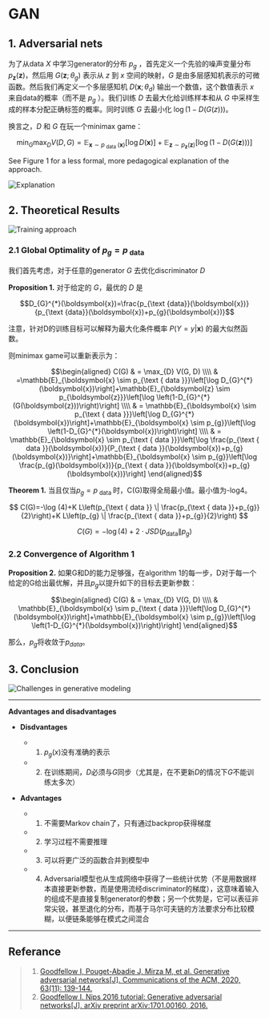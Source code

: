 # GAN


## 1. Adversarial nets

为了从data $X$ 中学习generator的分布 $p_g$ ，首先定义一个先验的噪声变量分布 $p_{\boldsymbol{z}}(\boldsymbol{z})$，然后用 $G\left(\boldsymbol{z} ; \theta_{g}\right)$ 表示从 $z$ 到 $x$ 空间的映射，$G$ 是由多层感知机表示的可微函数。然后我们再定义一个多层感知机 $D\left(\boldsymbol{x} ; \theta_{d}\right)$ 输出一个数值，这个数值表示 $x$ 来自data的概率（而不是 $p_g$ ）。我们训练 $D$ 去最大化给训练样本和从 $G$ 中采样生成的样本分配正确标签的概率。同时训练 $G$ 去最小化 $\log (1-D(G(z)))$。

换言之，$D$ 和 $G$ 在玩一个minimax game：

$$\min_{G} \max_{D} V(D, G)=\mathbb{E}_{\boldsymbol{x} \sim p_{\text { data }}(\boldsymbol{x})}[\log D(\boldsymbol{x})]+\mathbb{E}_{\boldsymbol{z} \sim p_{\boldsymbol{z}}(\boldsymbol{z})}[\log (1-D(G(\boldsymbol{z})))]$$

See Figure 1 for a less formal, more pedagogical explanation of the approach.

![Explanation](https://gitee.com/miraclefish/picgo/raw/master/notebookPic/GAN_explanation.png "Explanation")

## 2. Theoretical Results

![Training approach](https://gitee.com/miraclefish/picgo/raw/master/notebookPic/GAN_algorithm.png "Training approach")

### 2.1 Global Optimality of $p_{g}=p_{\text { data }}$

我们首先考虑，对于任意的generator $G$ 去优化discriminator $D$

**Proposition 1.**  对于给定的 $G$，最优的 $D$ 是

$$D_{G}^{*}(\boldsymbol{x})=\frac{p_{\text {data}}(\boldsymbol{x})}{p_{\text {data}}(\boldsymbol{x})+p_{g}(\boldsymbol{x})}$$

注意，针对D的训练目标可以解释为最大化条件概率 $P(Y=y | \boldsymbol{x})$ 的最大似然函数。

则minimax game可以重新表示为：

$$\begin{aligned} C(G) & = \max_{D} V(G, D) \\\\ & =\mathbb{E}_{\boldsymbol{x} \sim p_{\text { data }}}\left[\log D_{G}^{*}(\boldsymbol{x})\right]+\mathbb{E}_{\boldsymbol{z} \sim p_{\boldsymbol{z}}}\left[\log \left(1-D_{G}^{*}(G(\boldsymbol{z}))\right)\right] \\\\ & = \mathbb{E}_{\boldsymbol{x} \sim p_{\text { data }}}\left[\log D_{G}^{*}(\boldsymbol{x})\right]+\mathbb{E}_{\boldsymbol{x} \sim p_{g}}\left[\log \left(1-D_{G}^{*}(\boldsymbol{x})\right)\right] \\\\ & = \mathbb{E}_{\boldsymbol{x} \sim p_{\text { data }}}\left[\log \frac{p_{\text { data }}(\boldsymbol{x})}{P_{\text { data }}(\boldsymbol{x})+p_{g}(\boldsymbol{x})}\right]+\mathbb{E}_{\boldsymbol{x} \sim p_{g}}\left[\log \frac{p_{g}(\boldsymbol{x})}{p_{\text { data }}(\boldsymbol{x})+p_{g}(\boldsymbol{x})}\right] \end{aligned}$$

**Theorem 1.** 当且仅当$p_{g}=p_{\text { data }}$时，C(G)取得全局最小值。最小值为-log4。

$$
C(G)=-\log (4)+K L\left(p_{\text { data }} \| \frac{p_{\text { data }}+p_{g}}{2}\right)+K L\left(p_{g} \| \frac{p_{\text { data }}+p_{g}}{2}\right)
$$

$$
C(G)=-\log (4)+2 \cdot J S D\left(p_{\mathrm{data}} \| p_{g}\right)
$$

### 2.2 Convergence of Algorithm 1

**Proposition 2.** 如果G和D的能力足够强，在algorithm 1的每一步，D对于每一个给定的G给出最优解，并且$p_g$以提升如下的目标去更新参数：

$$\begin{aligned} C(G) & = \max_{D} V(G, D) \\\\  & \mathbb{E}_{\boldsymbol{x} \sim p_{\text { data }}}\left[\log D_{G}^{*}(\boldsymbol{x})\right]+\mathbb{E}_{\boldsymbol{x} \sim p_{g}}\left[\log \left(1-D_{G}^{*}(\boldsymbol{x})\right)\right] \end{aligned}$$

那么，$p_g$将收敛于$p_{data}$。

## 3. Conclusion

![Challenges in generative modeling](https://gitee.com/miraclefish/picgo/raw/master/notebookPic/GAN_conclusion.png "Challenges in generative modeling")

---
**Advantages and disadvantages**

- **Disdvantages**
    - 1. $p_g(x)$没有准确的表示
    - 2. 在训练期间，$D$必须与$G$同步（尤其是，在不更新$D$的情况下$G$不能训练太多次）

- **Advantages**
    - 1. 不需要Markov chain了，只有通过backprop获得梯度
    - 2. 学习过程不需要推理
    - 3. 可以将更广泛的函数合并到模型中
    - 4. Adversarial模型也从生成网络中获得了一些统计优势（不是用数据样本直接更新参数，而是使用流经discriminator的梯度），这意味着输入的组成不是直接复制generator的参数；另一个优势是，它可以表征非常尖锐，甚至退化的分布，而基于马尔可夫链的方法要求分布比较模糊，以便链条能够在模式之间混合

---

## Referance

> 1. [Goodfellow I, Pouget-Abadie J, Mirza M, et al. Generative adversarial networks[J]. Communications of the ACM, 2020, 63(11): 139-144.](https://dl.acm.org/doi/pdf/10.1145/3422622)
> 2. [Goodfellow I. Nips 2016 tutorial: Generative adversarial networks[J]. arXiv preprint arXiv:1701.00160, 2016.](https://dl.acm.org/doi/pdf/10.1145/3422622)
